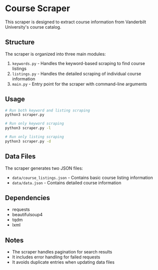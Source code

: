 # Course Scraper

This scraper is designed to extract course information from Vanderbilt University's course catalog.

## Structure

The scraper is organized into three main modules:

1. `keywords.py` - Handles the keyword-based scraping to find course listings
2. `listings.py` - Handles the detailed scraping of individual course information
3. `main.py` - Entry point for the scraper with command-line arguments

## Usage

```bash
# Run both keyword and listing scraping
python3 scraper.py

# Run only keyword scraping
python3 scraper.py -l

# Run only listing scraping
python3 scraper.py -d
```

## Data Files

The scraper generates two JSON files:

- `data/course_listings.json` - Contains basic course listing information
- `data/data.json` - Contains detailed course information

## Dependencies

- requests
- beautifulsoup4
- tqdm
- lxml

## Notes

- The scraper handles pagination for search results
- It includes error handling for failed requests
- It avoids duplicate entries when updating data files 